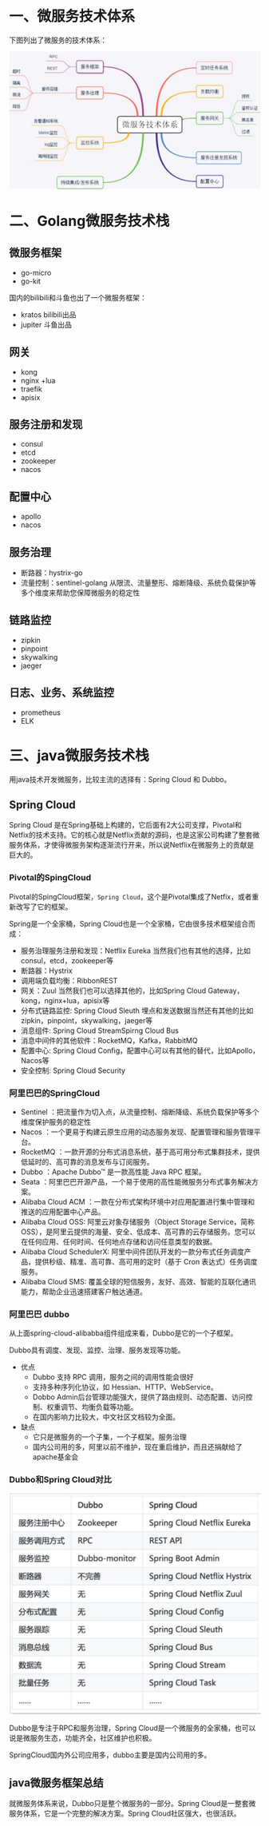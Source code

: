 # 一、微服务技术体系

下图列出了微服务的技术体系：

![5.jpeg](pics/5.jpeg)

# 二、Golang微服务技术栈

## 微服务框架

- go-micro
- go-kit

国内的bilibili和斗鱼也出了一个微服务框架：

- kratos bilibili出品
- jupiter 斗鱼出品

## 网关

- kong
- nginx +lua
- traefik
- apisix

## 服务注册和发现

- consul
- etcd
- zookeeper
- nacos

## 配置中心

- apollo
- nacos

## 服务治理

- 断路器：hystrix-go
- 流量控制：sentinel-golang 从限流、流量整形、熔断降级、系统负载保护等多个维度来帮助您保障微服务的稳定性

## 链路监控

- zipkin
- pinpoint
- skywalking
- jaeger

## 日志、业务、系统监控

- prometheus
- ELK

# 三、java微服务技术栈

用java技术开发微服务，比较主流的选择有：Spring Cloud 和 Dubbo。

## Spring Cloud

Spring Cloud 是在Spring基础上构建的，它后面有2大公司支撑，Pivotal和Netfix的技术支持。它的核心就是Netflix贡献的源码，也是这家公司构建了整套微服务体系，才使得微服务架构逐渐流行开来，所以说Netflix在微服务上的贡献是巨大的。

### Pivotal的SpingCloud

Pivotal的SpingCloud框架，`Spring Cloud`，这个是Pivotal集成了Netfix，或者重新改写了它的框架。

Spring是一个全家桶，Spring Cloud也是一个全家桶，它由很多技术框架组合而成：

- 服务治理服务注册和发现：Netflix Eureka
    当然我们也有其他的选择，比如consul，etcd，zookeeper等
- 断路器：Hystrix
- 调用端负载均衡：RibbonREST
- 网关：Zuul
    当然我们也可以选择其他的，比如Spring Cloud Gateway，kong，nginx+lua，apisix等
- 分布式链路监控: Spring Cloud Sleuth
    埋点和发送数据当然还有其他的比如zipkin，pinpoint，skywalking，jaeger等
- 消息组件: Spring Cloud StreamSpirng Cloud Bus 
- 消息中间件的其他软件：RocketMQ，Kafka，RabbitMQ
- 配置中心: Spring Cloud Config，配置中心可以有其他的替代，比如Apollo，Nacos等
- 安全控制: Spring Cloud Security

### 阿里巴巴的SpringCloud

- Sentinel ：把流量作为切入点，从流量控制、熔断降级、系统负载保护等多个维度保护服务的稳定性
- Nacos ：一个更易于构建云原生应用的动态服务发现、配置管理和服务管理平台。
- RocketMQ ：一款开源的分布式消息系统，基于高可用分布式集群技术，提供低延时的、高可靠的消息发布与订阅服务。
- Dubbo ：Apache Dubbo™ 是一款高性能 Java RPC 框架。
- Seata ：阿里巴巴开源产品，一个易于使用的高性能微服务分布式事务解决方案。
- Alibaba Cloud ACM ：一款在分布式架构环境中对应用配置进行集中管理和推送的应用配置中心产品。
- Alibaba Cloud OSS: 阿里云对象存储服务（Object Storage Service，简称 OSS），是阿里云提供的海量、安全、低成本、高可靠的云存储服务。您可以在任何应用、任何时间、任何地点存储和访问任意类型的数据。
- Alibaba Cloud SchedulerX: 阿里中间件团队开发的一款分布式任务调度产品，提供秒级、精准、高可靠、高可用的定时（基于 Cron 表达式）任务调度服务。
- Alibaba Cloud SMS: 覆盖全球的短信服务，友好、高效、智能的互联化通讯能力，帮助企业迅速搭建客户触达通道。

### 阿里巴巴 dubbo

从上面spring-cloud-alibabba组件组成来看，Dubbo是它的一个子框架。

Dubbo具有调度、发现、监控、治理、服务发现等功能。

- 优点
    - Dubbo 支持 RPC 调用，服务之间的调用性能会很好
    - 支持多种序列化协议，如 Hessian、HTTP、WebService。
    - Dobbo Admin后台管理功能强大，提供了路由规则、动态配置、访问控制、权重调节、均衡负载等功能。
    - 在国内影响力比较大，中文社区文档较为全面。
- 缺点
    - 它只是微服务的一个子集，一个子框架。服务治理
    - 国内公司用的多，阿里以前不维护，现在重启维护，而且还捐献给了apache基金会

### Dubbo和Spring Cloud对比

![6.jpeg](pics/6.jpeg)

Dubbo是专注于RPC和服务治理，Spring Cloud是一个微服务的全家桶，也可以说是微服务生态，功能齐全，社区维护也积极。

SpringCloud国内外公司应用多，dubbo主要是国内公司用的多。

## java微服务框架总结

就微服务体系来说，Dubbo只是整个微服务的一部分。Spring Cloud是一整套微服务体系，它是一个完整的解决方案。Spring Cloud社区强大，也很活跃。
